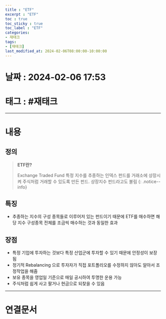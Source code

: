 ```yaml
---
title : "ETF"
excerpt : "ETF"
toc : true
toc_sticky : true
toc_label : "ETF"
categories:
- 재태크
tags:
- [재태크]
last_modified_at: 2024-02-06T08:00:00-10:00:00
---
```


# 날짜 : 2024-02-06 17:53

# 태그 : #재태크
---

# 내용

## 정의
> **ETF란?**
>
> Exchange Traded Fund
> 특정 지수를 추종하는 인덱스 펀드를 거래소에 상장시켜 주식처럼 거래할 수 있도록 만든 펀드. 상장지수 펀드라고도 불림
{: .notice--info}

## 특징
- 추종하는 지수의 구성 종목들로 이루어저 있는 펀드이기 때문에 ETF를 매수하면 해당 지수 구성종목 전체를 조금씩 매수하는 것과 동일한 효과

## 장점
- 특정 기업에 투자하는 것보다 특정 산업군에 투자할 수 있기 때문에 안정성이 보장됨
- 정기적 Rebalancing 으로 투자자가 직접 포트폴리오를 수정하지 않아도 알아서 조정작업을 해줌
- 보유 종목을 영업일 기준으로 매일 공시하여 투명한 운용 가능
- 주식처럼 쉽게 사고 팔거나 현금으로 되찾을 수 있음

---

# 연결문서
